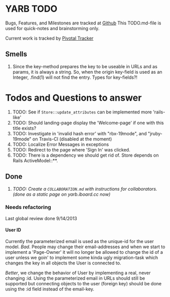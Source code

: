 <div id='page-index'></div>

# YARB TODO

Bugs, Features, and Milestones are tracked at
[Github](https://github.com/iboard/yarb/issues)
This TODO.md-file is used for quick-notes and brainstorming only.

Current work is tracked by [Pivotal Tracker](https://www.pivotaltracker.com/s/projects/891652)

## Smells

1. Since the key-method prepares the key to be useable in URLs and as
   params, it is always a string. So, when the origin key-field is used
   as an Integer, .find(1) will not find the entry. Types for
   key-fields?!


# Todos and Questions to answer

1. TODO: See if `Store::update_attributes` can be implemented more 'rails-like'
1. TODO: Should landing-page display the 'Welcome-page' if one with this
         title exists?
1. TODO: Investigate in 'invalid hash error' with "rbx-19mode", and
         "jruby-19mode" on Travis-CI (disabled at the moment)
1. TODO: Localize Error Messages in exceptions
1. TODO: Redirect to the page where 'Sign In' was clicked.
1. TODO: There is a dependency we should get rid of. Store depends on
         Rails ActiveModel::**.

## Done

1. _TODO: Create a `COLLABORATION.md` with instructions for
         collaborators. (done as a static page on yarb.iboard.cc now)_

### Needs refactoring

Last global review done 9/14/2013

#### User ID

Currently the parameterized email is used as the unique-id for the user
model. _Bad_. People may change their email-addresses and when we start
to implement a 'Page-Owner' it will no longer be allowed to change the
id of a user unless we goin' to implement some kinda ugly migration-task
which changes the key in all objects the User is connected to.

_Better_, we change the behavior of User by implementing a real, never
changing :id. Using the parameterized email in URLs should still be
supported but connecting objects to the user (foreign key) should be
done using the :id field instead of the email-key.

